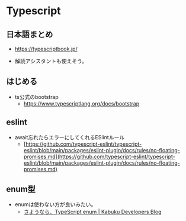 # Typescript

## 日本語まとめ

- https://typescriptbook.jp/

- 解読アシスタントも使えそう。

## はじめる

- ts公式のbootstrap
  - https://www.typescriptlang.org/docs/bootstrap

## eslint

- await忘れたらエラーにしてくれるESlintルール
  - [https://github.com/typescript-eslint/typescript-eslint/blob/main/packages/eslint-plugin/docs/rules/no-floating-promises.md](https://github.com/typescript-eslint/typescript-eslint/blob/main/packages/eslint-plugin/docs/rules/no-floating-promises.md)

## enum型

- enumは使わない方が良いみたい。
  - [さようなら、TypeScript enum | Kabuku Developers Blog](https://www.kabuku.co.jp/developers/good-bye-typescript-enum)